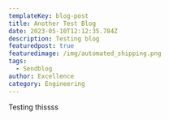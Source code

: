 ```yaml
---
templateKey: blog-post
title: Another Test Blog
date: 2023-05-10T12:12:35.784Z
description: Testing blog
featuredpost: true
featuredimage: /img/automated_shipping.png
tags:
  - Sendblog
author: Excellence
category: Engineering
---
```

T﻿esting thissss
